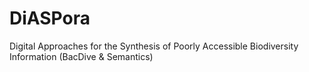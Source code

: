 # DiASPora 
Digital Approaches for the Synthesis of Poorly Accessible Biodiversity Information (BacDive &amp; Semantics)
